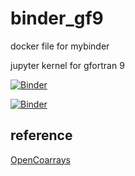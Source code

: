 # binder_gf9
docker file for mybinder 

 jupyter kernel for gfortran 9 


[![Binder](https://mybinder.org/badge_logo.svg)](https://mybinder.org/v2/gh/f66blog/binder_gf9/masteri?urlpath=lab/tree/examples/example.ipynb)

[![Binder](https://mybinder.org/badge_logo.svg)](https://mybinder.org/v2/gh/f66blog/binder_gf9/master?urlpath=tree/index.ipynb)


## reference
[OpenCoarrays](https://github.com/sourceryinstitute/OpenCoarrays)
